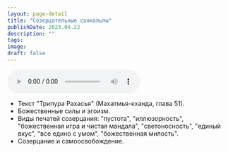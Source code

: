 ```yaml
---
layout: page-detail
title: "Созерцательные санкальпы"
publishDate: 2023.04.22
description: ""
tags:
image:
draft: false
---
```


<audio title="2023.04.22 - Созерцательные санкальпы.mp3" src="/upload/iblock/47b/47b58d143449de393251942d5f837e01.mp3" controls=""></audio>

* Текст "Трипура Рахасья" (Махатмья-кханда, глава 51).
* Божественные силы и эгоизм.
* Виды печатей созерцания: "пустота", "иллюзорность", "божественная игра и чистая мандала", "светоносность", "единый вкус", "все едино с умом", "божественная милость".
* Созерцание и самоосвобождение.

  
